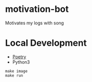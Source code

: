# motivation-bot
Motivates my logs with song

# Local Development
- [Poetry](https://python-poetry.org/)
- Python3

```
make image
make run
```
